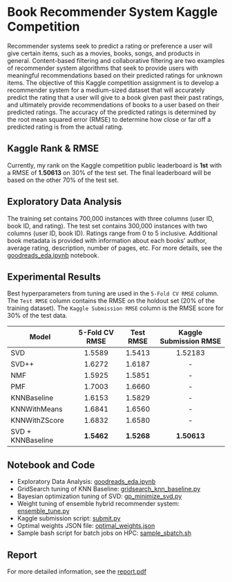 # Book Recommender System Kaggle Competition
Recommender systems seek to predict a rating or preference a user will give certain items, such as a movies, books, songs, and products in general. Content-based filtering and collaborative filtering are two examples of recommender system algorithms that seek to provide users with meaningful recommendations based on their predicted ratings for unknown items. The objective of this Kaggle competition assignment is to develop a recommender system for a medium-sized dataset that will accurately predict the rating that a user will give to a book given past their past ratings, and ultimately provide recommendations of books to a user based on their predicted ratings. The accuracy of the predicted ratings is determined by the root mean squared error (RMSE) to determine how close or far off a predicted rating is from the actual rating.

## Kaggle Rank & RMSE
Currently, my rank on the Kaggle competition public leaderboard is **1st** with a RMSE of **1.50613** on 30% of the test set. The final leaderboard will be based on the other 70% of the test set.

## Exploratory Data Analysis
The training set contains 700,000 instances with three columns (user ID, book ID, and rating). The test set contains 300,000 instances with two columns (user ID, book ID). Ratings range from 0 to 5 inclusive. Additional book metadata is provided with information about each books’ author, average rating, description, number of pages, etc. For more details, see the [goodreads_eda.ipynb](goodreads_eda.ipynb) notebook.

## Experimental Results
Best hyperparameters from tuning are used in the `5-Fold CV RMSE` column. The `Test RMSE` column contains the RMSE on the holdout set (20% of the training dataset). The `Kaggle Submission RMSE` column is the RMSE score for 30% of the test data.

| Model             | 5-Fold CV RMSE | Test RMSE | Kaggle Submission RMSE|
|-------------------|:----------------:|:-----------:|:------------:|
| SVD               | 1.5589         | 1.5413    | 1.52183    |
| SVD++             | 1.6272         | 1.6187    |     -      |
| NMF               | 1.5925         | 1.5851    |     -      |
| PMF               | 1.7003         | 1.6660    |     -      |
| KNNBaseline       | 1.6153         | 1.5829    |     -      |
| KNNWithMeans      | 1.6841         | 1.6560    |     -      |
| KNNWithZScore     | 1.6832         | 1.6580    |     -      |
| SVD + KNNBaseline | **1.5462**         | **1.5268**    | **1.50613**    |

## Notebook and Code
- Exploratory Data Analysis: [goodreads_eda.ipynb](goodreads_eda.ipynb)
- GridSearch tuning of KNN Baseline: [gridsearch_knn_baseline.py](gridsearch_knn_baseline.py)
- Bayesian optimization tuning of SVD: [gp_minimize_svd.py](gp_minimize_svd.py)
- Weight tuning of ensemble hybrid recommender system: [ensemble_tune.py](ensemble_tune.py)
- Kaggle submission script: [submit.py](submit.py)
- Optimal weights JSON file: [optimal_weights.json](optimal_weights.json)
- Sample bash script for batch jobs on HPC: [sample_sbatch.sh](sample_sbatch.sh)

## Report
For more detailed information, see the [report.pdf](report.pdf)
